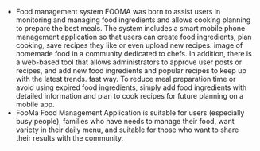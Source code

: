 - Food management system FOOMA was born to assist users in monitoring and managing
food ingredients and allows cooking planning to prepare the best meals. The system includes
a smart mobile phone management application so that users can create food ingredients, plan
cooking, save recipes they like or even upload new recipes. image of homemade food in a
community dedicated to chefs. In addition, there is a web-based tool that allows
administrators to approve user posts or recipes, and add new food ingredients and popular
recipes to keep up with the latest trends. fast way. To reduce meal preparation time or avoid
using expired food ingredients, simply add food ingredients with detailed information and
plan to cook recipes for future planning on a mobile app.
- FooMa Food Management Application is suitable for users (especially busy people),
families who have needs to manage their food, want variety in their daily menu, and suitable
for those who want to share their results with the community.
